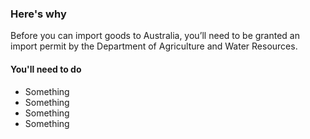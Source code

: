 ### Here's why

Before you can import goods to Australia, you’ll need to be granted an import permit by the Department of Agriculture and Water Resources.

#### You'll need to do

- Something
- Something
- Something
- Something
